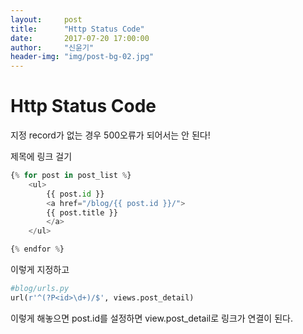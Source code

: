 ```yaml
---
layout:     post
title:      "Http Status Code"
date:       2017-07-20 17:00:00
author:     "신윤기"
header-img: "img/post-bg-02.jpg"
---
```


# Http Status Code



지정 record가 없는 경우 500오류가 되어서는 안 된다!

제목에 링크 걸기
```python
{% for post in post_list %}
    <ul>
        {{ post.id }}
        <a href="/blog/{{ post.id }}/">
        {{ post.title }}
        </a>
    </ul>

{% endfor %}
```
이렇게 지정하고

```python
#blog/urls.py
url(r'^(?P<id>\d+)/$', views.post_detail)
```
이렇게 해놓으면
post.id를 설정하면 view.post_detail로 링크가 연결이 된다.
